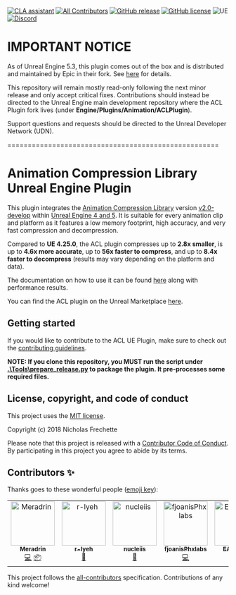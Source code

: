 [![CLA assistant](https://cla-assistant.io/readme/badge/nfrechette/acl-ue4-plugin)](https://cla-assistant.io/nfrechette/acl-ue4-plugin)
[![All Contributors](https://img.shields.io/github/all-contributors/nfrechette/acl-ue4-plugin)](#contributors-)
[![GitHub release](https://img.shields.io/github/release/nfrechette/acl-ue4-plugin.svg)](https://github.com/nfrechette/acl-ue4-plugin/releases)
[![GitHub license](https://img.shields.io/badge/license-MIT-blue.svg)](https://raw.githubusercontent.com/nfrechette/acl-ue4-plugin/master/LICENSE)
![UE](https://img.shields.io/badge/UE-4.25+-orange)
[![Discord](https://img.shields.io/discord/691048241864769647?label=discord)](https://discord.gg/UERt4bS)

# IMPORTANT NOTICE

As of Unreal Engine 5.3, this plugin comes out of the box and is distributed and maintained by Epic in their fork. See [here](https://nfrechette.github.io/2023/09/17/acl_in_ue/) for details.

This repository will remain mostly read-only following the next minor release and only accept critical fixes. Contributions should instead be directed to the Unreal Engine main development repository where the ACL Plugin fork lives (under **Engine/Plugins/Animation/ACLPlugin**).

Support questions and requests should be directed to the Unreal Developer Network (UDN).

====================================================

# Animation Compression Library Unreal Engine Plugin

This plugin integrates the [Animation Compression Library](https://github.com/nfrechette/acl) version [v2.0-develop](https://github.com/nfrechette/acl) within [Unreal Engine 4 and 5](https://www.unrealengine.com/en-US/blog). It is suitable for every animation clip and platform as it features a low memory footprint, high accuracy, and very fast compression and decompression.

Compared to **UE 4.25.0**, the ACL plugin compresses up to **2.8x smaller**, is up to **4.6x more accurate**, up to **56x faster to compress**, and up to **8.4x faster to decompress** (results may vary depending on the platform and data).

The documentation on how to use it can be found [here](./Docs/README.md) along with performance results.

You can find the ACL plugin on the Unreal Marketplace [here](https://www.unrealengine.com/marketplace/en-US/product/animation-compression-library).

## Getting started

If you would like to contribute to the ACL UE Plugin, make sure to check out the [contributing guidelines](CONTRIBUTING.md).

**NOTE: If you clone this repository, you MUST run the script under [.\Tools\prepare_release.py](./Tools/prepare_release.py) to package the plugin. It pre-processes some required files.**

## License, copyright, and code of conduct

This project uses the [MIT license](LICENSE).

Copyright (c) 2018 Nicholas Frechette

Please note that this project is released with a [Contributor Code of Conduct](CODE_OF_CONDUCT.md). By participating in this project you agree to abide by its terms.

## Contributors ✨

Thanks goes to these wonderful people ([emoji key](https://allcontributors.org/docs/en/emoji-key)):

<!-- ALL-CONTRIBUTORS-LIST:START - Do not remove or modify this section -->
<!-- prettier-ignore-start -->
<!-- markdownlint-disable -->
<table>
  <tbody>
    <tr>
      <td align="center" valign="top" width="14.28%"><a href="https://github.com/Meradrin"><img src="https://avatars.githubusercontent.com/u/7066278?v=4?s=100" width="100px;" alt="Meradrin"/><br /><sub><b>Meradrin</b></sub></a><br /><a href="https://github.com/nfrechette/acl-ue4-plugin/commits?author=Meradrin" title="Code">💻</a> <a href="#platform-Meradrin" title="Packaging/porting to new platform">📦</a></td>
      <td align="center" valign="top" width="14.28%"><a href="https://github.com/r-lyeh/statvs"><img src="https://avatars.githubusercontent.com/u/35402248?v=4?s=100" width="100px;" alt="r-lyeh"/><br /><sub><b>r-lyeh</b></sub></a><br /><a href="https://github.com/nfrechette/acl-ue4-plugin/commits?author=r-lyeh" title="Documentation">📖</a></td>
      <td align="center" valign="top" width="14.28%"><a href="https://github.com/nucleiis"><img src="https://avatars.githubusercontent.com/u/20119165?v=4?s=100" width="100px;" alt="nucleiis"/><br /><sub><b>nucleiis</b></sub></a><br /><a href="https://github.com/nfrechette/acl-ue4-plugin/issues?q=author%3Anucleiis" title="Bug reports">🐛</a></td>
      <td align="center" valign="top" width="14.28%"><a href="https://github.com/fjoanisPhxlabs"><img src="https://avatars.githubusercontent.com/u/90003066?v=4?s=100" width="100px;" alt="fjoanisPhxlabs"/><br /><sub><b>fjoanisPhxlabs</b></sub></a><br /><a href="https://github.com/nfrechette/acl-ue4-plugin/commits?author=fjoanisPhxlabs" title="Code">💻</a></td>
      <td align="center" valign="top" width="14.28%"><a href="https://github.com/EAirPeter"><img src="https://avatars.githubusercontent.com/u/5276153?v=4?s=100" width="100px;" alt="EAirPeter"/><br /><sub><b>EAirPeter</b></sub></a><br /><a href="https://github.com/nfrechette/acl-ue4-plugin/commits?author=EAirPeter" title="Code">💻</a></td>
      <td align="center" valign="top" width="14.28%"><a href="https://github.com/pmsimardeidos"><img src="https://avatars.githubusercontent.com/u/58734263?v=4?s=100" width="100px;" alt="pmsimardeidos"/><br /><sub><b>pmsimardeidos</b></sub></a><br /><a href="https://github.com/nfrechette/acl-ue4-plugin/commits?author=pmsimardeidos" title="Code">💻</a> <a href="https://github.com/nfrechette/acl-ue4-plugin/issues?q=author%3Apmsimardeidos" title="Bug reports">🐛</a></td>
    </tr>
  </tbody>
</table>

<!-- markdownlint-restore -->
<!-- prettier-ignore-end -->

<!-- ALL-CONTRIBUTORS-LIST:END -->

This project follows the [all-contributors](https://github.com/all-contributors/all-contributors) specification. Contributions of any kind welcome!
